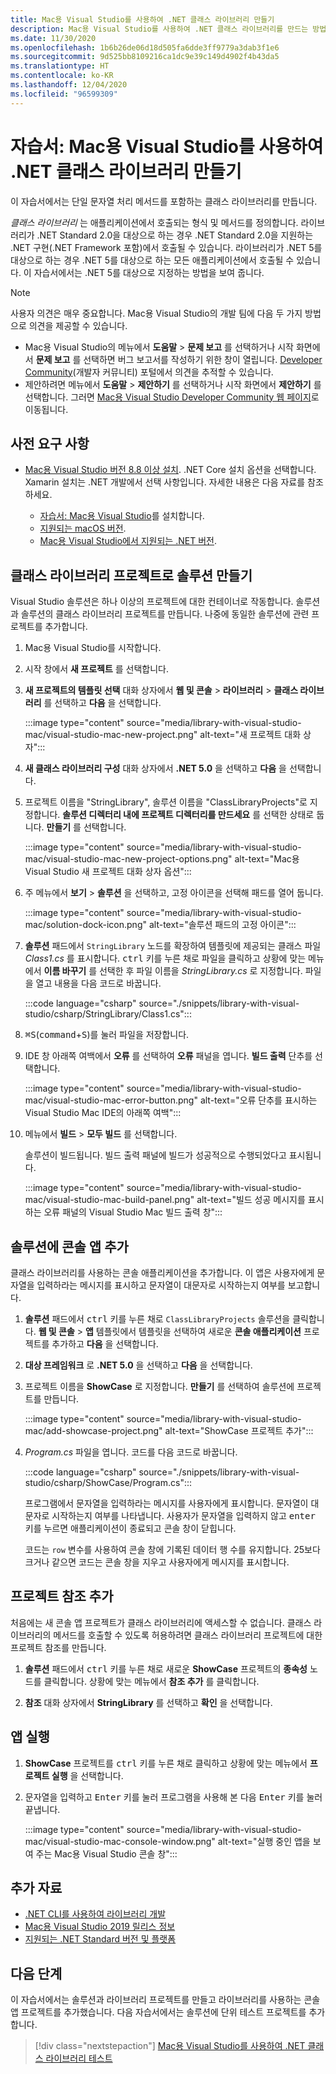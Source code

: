 ```yaml
---
title: Mac용 Visual Studio를 사용하여 .NET 클래스 라이브러리 만들기
description: Mac용 Visual Studio를 사용하여 .NET 클래스 라이브러리를 만드는 방법을 알아봅니다.
ms.date: 11/30/2020
ms.openlocfilehash: 1b6b26de06d18d505fa6dde3ff9779a3dab3f1e6
ms.sourcegitcommit: 9d525bb8109216ca1dc9e39c149d4902f4b43da5
ms.translationtype: HT
ms.contentlocale: ko-KR
ms.lasthandoff: 12/04/2020
ms.locfileid: "96599309"
---
```

# <a name="tutorial-create-a-net-class-library-using-visual-studio-for-mac"></a>자습서: Mac용 Visual Studio를 사용하여 .NET 클래스 라이브러리 만들기

이 자습서에서는 단일 문자열 처리 메서드를 포함하는 클래스 라이브러리를 만듭니다.

*클래스 라이브러리* 는 애플리케이션에서 호출되는 형식 및 메서드를 정의합니다. 라이브러리가 .NET Standard 2.0을 대상으로 하는 경우 .NET Standard 2.0을 지원하는 .NET 구현(.NET Framework 포함)에서 호출될 수 있습니다. 라이브러리가 .NET 5를 대상으로 하는 경우 .NET 5를 대상으로 하는 모든 애플리케이션에서 호출될 수 있습니다. 이 자습서에서는 .NET 5를 대상으로 지정하는 방법을 보여 줍니다.

> [!NOTE]
> 사용자 의견은 매우 중요합니다. Mac용 Visual Studio의 개발 팀에 다음 두 가지 방법으로 의견을 제공할 수 있습니다.
>
> - Mac용 Visual Studio의 메뉴에서 **도움말** > **문제 보고** 를 선택하거나 시작 화면에서 **문제 보고** 를 선택하면 버그 보고서를 작성하기 위한 창이 열립니다. [Developer Community](https://aka.ms/feedback/report?space=41)(개발자 커뮤니티) 포털에서 의견을 추적할 수 있습니다.
> - 제안하려면 메뉴에서 **도움말** > **제안하기** 를 선택하거나 시작 화면에서 **제안하기** 를 선택합니다. 그러면 [Mac용 Visual Studio Developer Community 웹 페이지](https://aka.ms/feedback/suggest?space=41)로 이동됩니다.

## <a name="prerequisites"></a>사전 요구 사항

* [Mac용 Visual Studio 버전 8.8 이상 설치](https://visualstudio.microsoft.com/vs/mac/?utm_medium=microsoft&utm_source=docs.microsoft.com&utm_campaign=inline+link). .NET Core 설치 옵션을 선택합니다. Xamarin 설치는 .NET 개발에서 선택 사항입니다. 자세한 내용은 다음 자료를 참조하세요.

  * [자습서: Mac용 Visual Studio](/visualstudio/mac/installation)를 설치합니다.
  * [지원되는 macOS 버전](../install/macos.md).
  * [Mac용 Visual Studio에서 지원되는 .NET 버전](/visualstudio/mac/net-core-support).

## <a name="create-a-solution-with-a-class-library-project"></a>클래스 라이브러리 프로젝트로 솔루션 만들기

Visual Studio 솔루션은 하나 이상의 프로젝트에 대한 컨테이너로 작동합니다. 솔루션과 솔루션의 클래스 라이브러리 프로젝트를 만듭니다. 나중에 동일한 솔루션에 관련 프로젝트를 추가합니다.

1. Mac용 Visual Studio를 시작합니다.

1. 시작 창에서 **새 프로젝트** 를 선택합니다.

1. **새 프로젝트의 템플릿 선택** 대화 상자에서 **웹 및 콘솔** > **라이브러리** > **클래스 라이브러리** 를 선택하고 **다음** 을 선택합니다.

   :::image type="content" source="media/library-with-visual-studio-mac/visual-studio-mac-new-project.png" alt-text="새 프로젝트 대화 상자":::

1. **새 클래스 라이브러리 구성** 대화 상자에서 **.NET 5.0** 을 선택하고 **다음** 을 선택합니다.

1. 프로젝트 이름을 "StringLibrary", 솔루션 이름을 "ClassLibraryProjects"로 지정합니다. **솔루션 디렉터리 내에 프로젝트 디렉터리를 만드세요** 를 선택한 상태로 둡니다. **만들기** 를 선택합니다.

   :::image type="content" source="media/library-with-visual-studio-mac/visual-studio-mac-new-project-options.png" alt-text="Mac용 Visual Studio 새 프로젝트 대화 상자 옵션":::

1. 주 메뉴에서 **보기** > **솔루션** 을 선택하고, 고정 아이콘을 선택해 패드를 열어 둡니다.

   :::image type="content" source="media/library-with-visual-studio-mac/solution-dock-icon.png" alt-text="솔루션 패드의 고정 아이콘":::

1. **솔루션** 패드에서 `StringLibrary` 노드를 확장하여 템플릿에 제공되는 클래스 파일 *Class1.cs* 를 표시합니다. <kbd>ctrl</kbd> 키를 누른 채로 파일을 클릭하고 상황에 맞는 메뉴에서 **이름 바꾸기** 를 선택한 후 파일 이름을 *StringLibrary.cs* 로 지정합니다. 파일을 열고 내용을 다음 코드로 바꿉니다.

   :::code language="csharp" source="./snippets/library-with-visual-studio/csharp/StringLibrary/Class1.cs":::

1. <kbd>⌘</kbd><kbd>S</kbd>(<kbd>command</kbd>+<kbd>S</kbd>)를 눌러 파일을 저장합니다.

1. IDE 창 아래쪽 여백에서 **오류** 를 선택하여 **오류** 패널을 엽니다. **빌드 출력** 단추를 선택합니다.

   :::image type="content" source="media/library-with-visual-studio-mac/visual-studio-mac-error-button.png" alt-text="오류 단추를 표시하는 Visual Studio Mac IDE의 아래쪽 여백":::

1. 메뉴에서 **빌드** > **모두 빌드** 를 선택합니다.

   솔루션이 빌드됩니다. 빌드 출력 패널에 빌드가 성공적으로 수행되었다고 표시됩니다.

   :::image type="content" source="media/library-with-visual-studio-mac/visual-studio-mac-build-panel.png" alt-text="빌드 성공 메시지를 표시하는 오류 패널의 Visual Studio Mac 빌드 출력 창":::

## <a name="add-a-console-app-to-the-solution"></a>솔루션에 콘솔 앱 추가

클래스 라이브러리를 사용하는 콘솔 애플리케이션을 추가합니다. 이 앱은 사용자에게 문자열을 입력하라는 메시지를 표시하고 문자열이 대문자로 시작하는지 여부를 보고합니다.

1. **솔루션** 패드에서 <kbd>ctrl</kbd> 키를 누른 채로 `ClassLibraryProjects` 솔루션을 클릭합니다. **웹 및 콘솔** > **앱** 템플릿에서 템플릿을 선택하여 새로운 **콘솔 애플리케이션** 프로젝트를 추가하고 **다음** 을 선택합니다.

1. **대상 프레임워크** 로 **.NET 5.0** 을 선택하고 **다음** 을 선택합니다.

1. 프로젝트 이름을 **ShowCase** 로 지정합니다. **만들기** 를 선택하여 솔루션에 프로젝트를 만듭니다.

   :::image type="content" source="media/library-with-visual-studio-mac/add-showcase-project.png" alt-text="ShowCase 프로젝트 추가":::

1. *Program.cs* 파일을 엽니다. 코드를 다음 코드로 바꿉니다.

   :::code language="csharp" source="./snippets/library-with-visual-studio/csharp/ShowCase/Program.cs":::

   프로그램에서 문자열을 입력하라는 메시지를 사용자에게 표시합니다. 문자열이 대문자로 시작하는지 여부를 나타냅니다. 사용자가 문자열을 입력하지 않고 <kbd>enter</kbd> 키를 누르면 애플리케이션이 종료되고 콘솔 창이 닫힙니다.

   코드는 `row` 변수를 사용하여 콘솔 창에 기록된 데이터 행 수를 유지합니다. 25보다 크거나 같으면 코드는 콘솔 창을 지우고 사용자에게 메시지를 표시합니다.

## <a name="add-a-project-reference"></a>프로젝트 참조 추가

처음에는 새 콘솔 앱 프로젝트가 클래스 라이브러리에 액세스할 수 없습니다. 클래스 라이브러리의 메서드를 호출할 수 있도록 허용하려면 클래스 라이브러리 프로젝트에 대한 프로젝트 참조를 만듭니다.

1. **솔루션** 패드에서 <kbd>ctrl</kbd> 키를 누른 채로 새로운 **ShowCase** 프로젝트의 **종속성** 노드를 클릭합니다. 상황에 맞는 메뉴에서 **참조 추가** 를 클릭합니다.

1. **참조** 대화 상자에서 **StringLibrary** 를 선택하고 **확인** 을 선택합니다.

## <a name="run-the-app"></a>앱 실행

1. **ShowCase** 프로젝트를 <kbd>ctrl</kbd> 키를 누른 채로 클릭하고 상황에 맞는 메뉴에서 **프로젝트 실행** 을 선택합니다.

1. 문자열을 입력하고 <kbd>Enter</kbd> 키를 눌러 프로그램을 사용해 본 다음 <kbd>Enter</kbd> 키를 눌러 끝냅니다.

   :::image type="content" source="media/library-with-visual-studio-mac/visual-studio-mac-console-window.png" alt-text="실행 중인 앱을 보여 주는 Mac용 Visual Studio 콘솔 창":::

## <a name="additional-resources"></a>추가 자료

* [.NET CLI를 사용하여 라이브러리 개발](libraries.md)
* [Mac용 Visual Studio 2019 릴리스 정보](/visualstudio/releasenotes/vs2019-mac-relnotes)
* [지원되는 .NET Standard 버전 및 플랫폼](../../standard/net-standard.md)

## <a name="next-steps"></a>다음 단계

이 자습서에서는 솔루션과 라이브러리 프로젝트를 만들고 라이브러리를 사용하는 콘솔 앱 프로젝트를 추가했습니다. 다음 자습서에서는 솔루션에 단위 테스트 프로젝트를 추가합니다.

> [!div class="nextstepaction"]
> [Mac용 Visual Studio를 사용하여 .NET 클래스 라이브러리 테스트](testing-library-with-visual-studio-mac.md)
